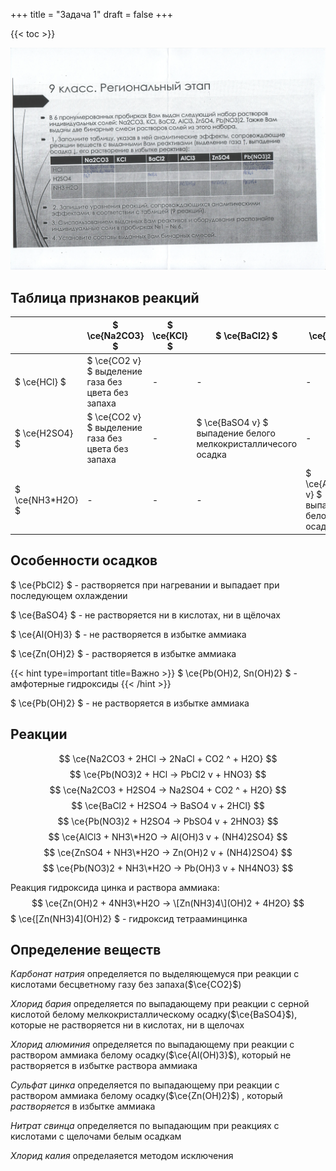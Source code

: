 +++
title = "Задача 1"
draft = false
+++

{{< toc >}}

![](task1.webp)

## Таблица признаков реакций

|                   | $ \ce{Na2CO3} $ | $ \ce{KCl} $ | $ \ce{BaCl2} $ | $ \ce{AlCl3} $ | $ \ce{ZnSO4} $ | $ \ce{Pb(NO3)2} $ |
| ----------------- | --------------- | ------------ | -------------- | -------------- | -------------- | ----------------- |
| $ \ce{HCl} $      | $ \ce{CO2 v} $ выделение газа без цвета без запаха | - | - | - | - | $ \ce{PbCl2 v} $ выпадение белого осадка |
| $ \ce{H2SO4} $    | $ \ce{CO2 v} $ выделение газа без цвета без запаха | - | $ \ce{BaSO4 v} $ выпадение белого мелкокристалличесого осадка | - | - | $ \ce{PbSO4 v} $ выпадение белого осадка |
| $ \ce{NH3\*H2O} $ | - | - | - | $ \ce{Al(OH)3 v} $ выпадение белого осадка | $ \ce{Zn(OH)2 v} $ выпадение белого осадка | $ \ce{Pb(OH)2 v} $ выпадение белого осадка |


## Особенности осадков

$ \ce{PbCl2} $ - растворяется при нагревании и выпадает при последующем охлаждении

$ \ce{BaSO4} $ - не растворяется ни в кислотах, ни в щёлочах

$ \ce{Al(OH)3} $ - не растворяется в избытке аммиака

$ \ce{Zn(OH)2} $ - растворяется в избытке аммиака

{{< hint type=important title=Важно >}}
$ \ce{Pb(OH)2, Sn(OH)2} $ - амфотерные гидроксиды
{{< /hint >}}

$ \ce{Pb(OH)2} $ - не растворяется в избытке аммиака


## Реакции
$$ \ce{Na2CO3 + 2HCl -> 2NaCl + CO2 ^ + H2O} $$
$$ \ce{Pb(NO3)2 + HCl -> PbCl2 v + HNO3} $$
$$ \ce{Na2CO3 + H2SO4 -> Na2SO4 + CO2 ^ + H2O} $$
$$ \ce{BaCl2 + H2SO4 -> BaSO4 v + 2HCl} $$
$$ \ce{Pb(NO3)2 + H2SO4 -> PbSO4 v + 2HNO3} $$
$$ \ce{AlCl3 + NH3\*H2O -> Al(OH)3 v + (NH4)2SO4} $$
$$ \ce{ZnSO4 + NH3\*H2O -> Zn(OH)2 v + (NH4)2SO4} $$
$$ \ce{Pb(NO3)2 + NH3\*H2O -> Pb(OH)3 v + NH4NO3} $$

Реакция гидроксида цинка и раствора аммиака:
$$ \ce{Zn(OH)2 + 4NH3\*H2O -> \[Zn(NH3)4\](OH)2 + 4H2O} $$
$ \ce{\[Zn(NH3)4\](OH)2} $ - гидроксид тетрааминцинка


## Определение веществ
*Карбонат натрия* определяется по выделяющемуся при реакции с кислотами бесцветному газу без запаха($\ce{CO2}$)

*Хлорид бария* определяется по выпадающему при реакции с серной кислотой белому мелкокристаллическому осадку($\ce{BaSO4}$), которые не растворяется ни в кислотах, ни в щелочах

*Хлорид алюминия* определяется по выпадающему при реакции с раствором аммиака белому осадку($\ce{Al(OH)3}$), который не растворяется в избытке раствора аммиака

*Сульфат цинка* определяется по выпадающему при реакции с раствором аммиака белому осадку($\ce{Zn(OH)2}$)
, который *растворяется* в избытке аммиака

*Нитрат свинца* определяется по выпадающим при реакциях с кислотами с щелочами белым осадкам

*Хлорид калия* определаяется методом исключения

